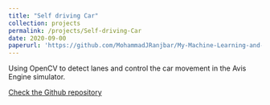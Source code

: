 ```yaml
---
title: "Self driving Car"
collection: projects
permalink: /projects/Self-driving-Car
date: 2020-09-00
paperurl: 'https://github.com/MohammadJRanjbar/My-Machine-Learning-and-Computer-Vision-Course'
---
```

Using OpenCV to detect lanes and control the car movement in the Avis Engine simulator.

[Check the Github repository](https://github.com/MohammadJRanjbar/My-Machine-Learning-and-Computer-Vision-Course)

